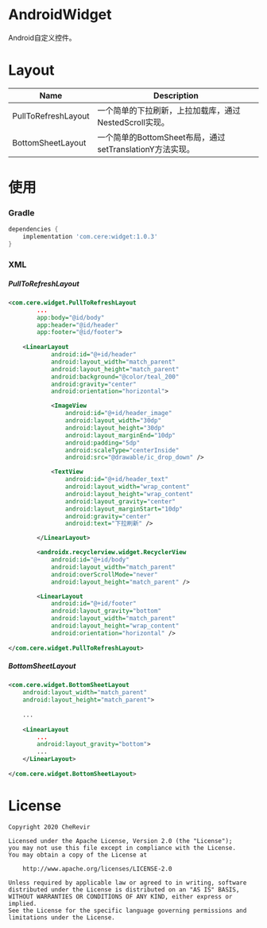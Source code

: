 # AndroidWidget
Android自定义控件。

# Layout

| Name                | Description                                              |
| ------------------- | -------------------------------------------------------- |
| PullToRefreshLayout | 一个简单的下拉刷新，上拉加载库，通过NestedScroll实现。   |
| BottomSheetLayout   | 一个简单的BottomSheet布局，通过setTranslationY方法实现。 |

# 使用

### Gradle

~~~groovy
dependencies {
    implementation 'com.cere:widget:1.0.3'
}
~~~

### XML

##### PullToRefreshLayout

~~~xml
<com.cere.widget.PullToRefreshLayout
        ...
        app:body="@id/body"
        app:header="@id/header"
        app:footer="@id/footer">
    
    <LinearLayout
            android:id="@+id/header"
            android:layout_width="match_parent"
            android:layout_height="match_parent"
            android:background="@color/teal_200"
            android:gravity="center"
            android:orientation="horizontal">

            <ImageView
                android:id="@+id/header_image"
                android:layout_width="30dp"
                android:layout_height="30dp"
                android:layout_marginEnd="10dp"
                android:padding="5dp"
                android:scaleType="centerInside"
                android:src="@drawable/ic_drop_down" />

            <TextView
                android:id="@+id/header_text"
                android:layout_width="wrap_content"
                android:layout_height="wrap_content"
                android:layout_gravity="center"
                android:layout_marginStart="10dp"
                android:gravity="center"
                android:text="下拉刷新" />

        </LinearLayout>

        <androidx.recyclerview.widget.RecyclerView
            android:id="@+id/body"
            android:layout_width="match_parent"
            android:overScrollMode="never"
            android:layout_height="match_parent" />

        <LinearLayout
            android:id="@+id/footer"
            android:layout_gravity="bottom"
            android:layout_width="match_parent"
            android:layout_height="wrap_content"
            android:orientation="horizontal" />
    
</com.cere.widget.PullToRefreshLayout>
~~~

##### BottomSheetLayout

~~~xml
<com.cere.widget.BottomSheetLayout
    android:layout_width="match_parent"
    android:layout_height="match_parent">
    
    ...
    
    <LinearLayout
        ...
        android:layout_gravity="bottom">
        ...
    </LinearLayout>
    
</com.cere.widget.BottomSheetLayout>
~~~



# License

~~~
Copyright 2020 CheRevir

Licensed under the Apache License, Version 2.0 (the "License");
you may not use this file except in compliance with the License.
You may obtain a copy of the License at

    http://www.apache.org/licenses/LICENSE-2.0

Unless required by applicable law or agreed to in writing, software
distributed under the License is distributed on an "AS IS" BASIS,
WITHOUT WARRANTIES OR CONDITIONS OF ANY KIND, either express or implied.
See the License for the specific language governing permissions and
limitations under the License.
~~~



